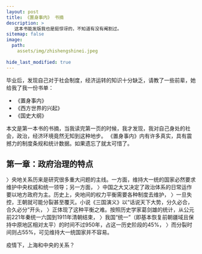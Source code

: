 ```yaml
---
layout: post
title: 《置身事内》 书摘
description: >
   这本书能发版我也是挺惊讶的，不知道有没有阉割过。
sitemap: false
image:
  path:
    assets/img/zhishengshinei.jpeg
  
hide_last_modified: true
---
```


毕业后，发现自己对于社会制度，经济运转的知识十分缺乏，请教了一些前辈，她给我了我一份书单：

- 《置身事内》
- 《西方世界的兴起》
- 《国史大纲》

本文是第一本书的书摘，当我读完第一页的时候，我才发现，我对自己身处的社会，政治，经济环境竟然无知到这种地步。
《置身事内》内有许多真实，具有震撼力的制度条规和统计数据。如果遗忘了就太可惜了。

## 第一章：政府治理的特点

〉央地关系历来是研究很多重大问题的主线。一方面，维持大一统的国家必然要求维护中央权威和统一领导；另一方面，
〉中国之大又决定了政治体系的日常运作要以地方政府为主。历史上，央地间的权力平衡需要各种制度去维护，
〉一旦失控，王朝就可能分裂甚至覆灭。小说《三国演义》以“话说天下大势，分久必合，合久必分”开头，
〉正体现了这种平衡之难。按照历史学家葛剑雄的统计，从公元前221年秦统一六国到1911年清朝结束，
〉我国“统一”（即基本恢复前朝疆域且保持中原地区相对太平）的时间不过950年，占这一历史阶段的45%，
〉而分裂时间则占55%，可见维持大一统国家并不容易。

疫情下，上海和中央的关系？
